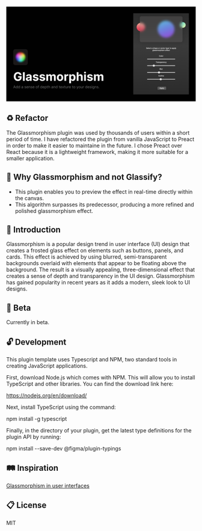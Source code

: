 ![alt text](https://github.com/Liam-hi/figma-glassmorphism/blob/master/media/cover-large.png?raw=true)

## :recycle: Refactor

The Glassmorphism plugin was used by thousands of users within a short period of time. I have refactored the plugin from vanilla JavaScript to Preact in order to make it easier to maintaine in the future. I chose Preact over React because it is a lightweight framework, making it more suitable for a smaller application. 


## :speech_balloon: Why Glassmorphism and not Glassify?

- This plugin enables you to preview the effect in real-time directly within the canvas.
- This algorithm surpasses its predecessor, producing a more refined and polished glassmorphism effect.

## :dizzy: Introduction

Glassmorphism is a popular design trend in user interface (UI) design that creates a frosted glass effect on elements such as buttons, panels, and cards. This effect is achieved by using blurred, semi-transparent backgrounds overlaid with elements that appear to be floating above the background. The result is a visually appealing, three-dimensional effect that creates a sense of depth and transparency in the UI design. Glassmorphism has gained popularity in recent years as it adds a modern, sleek look to UI designs.

## :construction: Beta

Currently in beta.

## :unlock: Development

This plugin template uses Typescript and NPM, two standard tools in creating JavaScript applications.

First, download Node.js which comes with NPM. This will allow you to install TypeScript and other
libraries. You can find the download link here:

  https://nodejs.org/en/download/

Next, install TypeScript using the command:

  npm install -g typescript

Finally, in the directory of your plugin, get the latest type definitions for the plugin API by running:

  npm install --save-dev @figma/plugin-typings
  
 
## :railway_track: Inspiration

[Glassmorphism in user interfaces](https://uxdesign.cc/glassmorphism-in-user-interfaces-1f39bb1308c9)

## :clipboard: License

MIT


